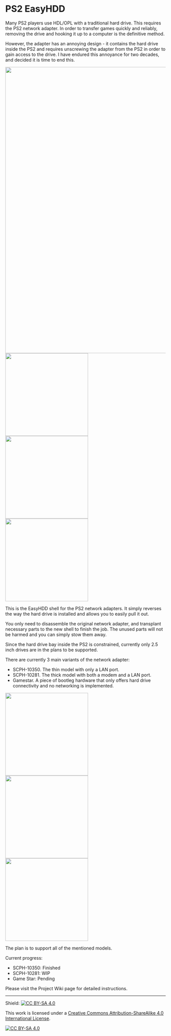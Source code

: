 # PS2 EasyHDD

Many PS2 players use HDL/OPL with a traditional hard drive. This requires the PS2 network adapter. In order to transfer games quickly and reliably, removing the drive and hooking it up to a computer is the definitive method.

However, the adapter has an annoying design - it contains the hard drive inside the PS2 and requires unscrewing the adapter from the PS2 in order to gain access to the drive. I have endured this annoyance for two decades, and decided it is time to end this.

<img width="900" src="https://github.com/jeffqchen/PS2EasyHDD/assets/25773768/4fd5e88e-4c01-4bcf-a07d-94a647c533dc">
<img width="260" src="https://github.com/jeffqchen/PS2EasyHDD/assets/25773768/cbf7f49d-89d0-48dc-979a-1ae9ca34dd44"> <img width="260" src="https://github.com/jeffqchen/PS2EasyHDD/assets/25773768/4fd6c3ee-3948-4e2a-8242-db25c6e4d845"> <img width="260" src="https://github.com/jeffqchen/PS2EasyHDD/assets/25773768/b5dda8d8-4696-4230-9d22-8acaf98a9a24">

This is the EasyHDD shell for the PS2 network adapters. It simply reverses the way the hard drive is installed and allows you to easily pull it out.

You only need to disassemble the original network adapter, and transplant necessary parts to the new shell to finish the job. The unused parts will not be harmed and you can simply stow them away.

Since the hard drive bay inside the PS2 is constrained, currently only 2.5 inch drives are in the plans to be supported.

There are currently 3 main variants of the network adapter:
- SCPH-10350. The thin model with only a LAN port.
- SCPH-10281. The thick model with both a modem and a LAN port.
- Gamestar. A piece of bootleg hardware that only offers hard drive connectivity and no networking is implemented.
<img width="260" src="https://github.com/jeffqchen/PS2EasyHDD/assets/25773768/3dae5223-51e2-4c1d-8b0a-1a26d8518c04">
<img width="260" src="https://github.com/jeffqchen/PS2EasyHDD/assets/25773768/164e54a8-65c8-45e5-854a-024a7c6d4f74">
<img width="260" src="https://github.com/jeffqchen/PS2EasyHDD/assets/25773768/8cd87e3c-0461-457d-a4b6-63e9afd861f7">

The plan is to support all of the mentioned models.

Current progress:
- SCPH-10350: Finished
- SCPH-10281: WIP
- Game Star: Pending

Please visit the Project Wiki page for detailed instructions.

-----

Shield: [![CC BY-SA 4.0][cc-by-sa-shield]][cc-by-sa]

This work is licensed under a
[Creative Commons Attribution-ShareAlike 4.0 International License][cc-by-sa].

[![CC BY-SA 4.0][cc-by-sa-image]][cc-by-sa]

[cc-by-sa]: http://creativecommons.org/licenses/by-sa/4.0/
[cc-by-sa-image]: https://licensebuttons.net/l/by-sa/4.0/88x31.png
[cc-by-sa-shield]: https://img.shields.io/badge/License-CC%20BY--SA%204.0-lightgrey.svg
